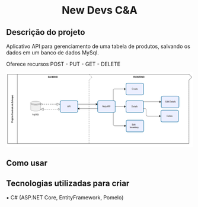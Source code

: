 <h1 align="center"> New Devs C&A </h1>

<h2> Descrição do projeto </h2>
Aplicativo API para gerenciamento de uma tabela de produtos, salvando os dados em um banco de dados MySql.

Oferece recursos POST - PUT - GET - DELETE

<img src="https://github.com/davids182/ProjetoC-A_photos/blob/f3fd89f76f05d20f9ca6077d99ba17ccfa7fc71b/Fluxograma_do_Sistema_v2.png" alt="Diagrama de descrição do projeto">

<h2> Como usar </h2>

<p>
  
</p>

<h2> Tecnologias utilizadas para criar </h2>
<div align="start">
  <p> ▪️ C# (ASP.NET Core, EntityFramework, Pomelo) </p>
</div>
